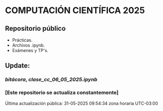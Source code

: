 # COMPUTACIÓN CIENTÍFICA 2025

## Repositorio público

- Prácticas.
- Archivos .ipynb.
- Exámenes y TP's.


## Update:
### *bitácora*, *clase_cc_06_05_2025.ipynb*


### [Este repositorio se actualiza constantemente]

Última actualización pública: 31-05-2025 09:54:34 zona horaria UTC-03:00
